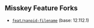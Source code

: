 ## Misskey Feature Forks

* [`feat/nanoid-filename`](https://github.com/outloudvi/misskey/tree/feat/nanoid-filename) (base: 12.112.1)